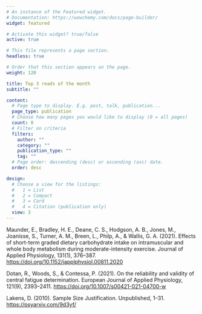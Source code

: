 ```yaml
---
# An instance of the Featured widget.
# Documentation: https://wowchemy.com/docs/page-builder/
widget: featured

# Activate this widget? true/false
active: true

# This file represents a page section.
headless: true

# Order that this section appears on the page.
weight: 120

title: Top 3 reads of the month
subtitle: ""

content:
  # Page type to display. E.g. post, talk, publication...
  page_type: publication
  # Choose how many pages you would like to display (0 = all pages)
  count: 0
  # Filter on criteria
  filters:
    author: ""
    category: ""
    publication_type: ""
    tag: ""
  # Page order: descending (desc) or ascending (asc) date.
  order: desc

design:
  # Choose a view for the listings:
  #   1 = List
  #   2 = Compact
  #   3 = Card
  #   4 = Citation (publication only)
  view: 3
---
```

Maunder, E., Bradley, H. E., Deane, C. S., Hodgson, A. B., Jones, M., Joanisse, S., Turner, A. M., Breen, L., Philp, A., & Wallis, G. A. (2021). Effects of short-term graded dietary carbohydrate intake on intramuscular and whole body metabolism during moderate-intensity exercise. Journal of Applied Physiology, 131(1), 376–387. https://doi.org/10.1152/japplphysiol.00811.2020

Dotan, R., Woods, S., & Contessa, P. (2021). On the reliability and validity of central fatigue determination. European Journal of Applied Physiology, 121(9), 2393–2411. https://doi.org/10.1007/s00421-021-04700-w

Lakens, D. (2010). Sample Size Justification. Unpublished, 1–31. https://psyarxiv.com/9d3yf/